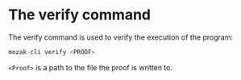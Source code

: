 # The verify command

The verify command is used to verify the execution of the program:

```rust
mozak-cli verify <PROOF>
```

`<Proof>` is a path to the file the proof is written to.